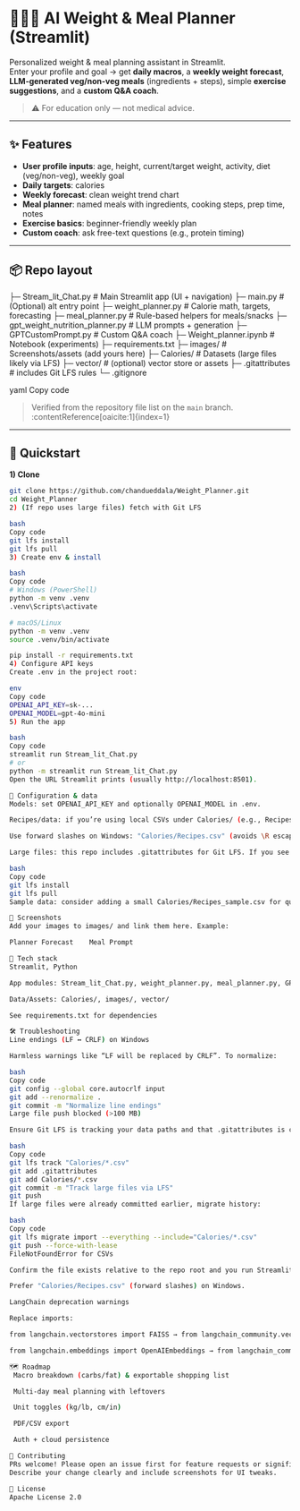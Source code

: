 # 🏋️‍♂️🥗 AI Weight & Meal Planner (Streamlit)

Personalized weight & meal planning assistant in Streamlit.  
Enter your profile and goal → get **daily macros**, a **weekly weight forecast**, **LLM-generated veg/non-veg meals** (ingredients + steps), simple **exercise suggestions**, and a **custom Q&A coach**.

> ⚠️ For education only — not medical advice.

---

## ✨ Features

- **User profile inputs**: age, height, current/target weight, activity, diet (veg/non-veg), weekly goal
- **Daily targets**: calories 
- **Weekly forecast**: clean weight trend chart
- **Meal planner**: named meals with ingredients, cooking steps, prep time, notes
- **Exercise basics**: beginner-friendly weekly plan
- **Custom coach**: ask free-text questions (e.g., protein timing)

---

## 📦 Repo layout

├─ Stream_lit_Chat.py # Main Streamlit app (UI + navigation)
├─ main.py # (Optional) alt entry point
├─ weight_planner.py # Calorie math, targets, forecasting
├─ meal_planner.py # Rule-based helpers for meals/snacks
├─ gpt_weight_nutrition_planner.py # LLM prompts + generation
├─ GPTCustomPrompt.py # Custom Q&A coach
├─ Weight_planner.ipynb # Notebook (experiments)
├─ requirements.txt
├─ images/ # Screenshots/assets (add yours here)
├─ Calories/ # Datasets (large files likely via LFS)
├─ vector/ # (optional) vector store or assets
├─ .gitattributes # includes Git LFS rules
└─ .gitignore

yaml
Copy code

> Verified from the repository file list on the `main` branch. :contentReference[oaicite:1]{index=1}

---

## 🚀 Quickstart

**1) Clone**
```bash
git clone https://github.com/chandueddala/Weight_Planner.git
cd Weight_Planner
2) (If repo uses large files) fetch with Git LFS

bash
Copy code
git lfs install
git lfs pull
3) Create env & install

bash
Copy code
# Windows (PowerShell)
python -m venv .venv
.venv\Scripts\activate

# macOS/Linux
python -m venv .venv
source .venv/bin/activate

pip install -r requirements.txt
4) Configure API keys
Create .env in the project root:

env
Copy code
OPENAI_API_KEY=sk-...
OPENAI_MODEL=gpt-4o-mini
5) Run the app

bash
Copy code
streamlit run Stream_lit_Chat.py
# or
python -m streamlit run Stream_lit_Chat.py
Open the URL Streamlit prints (usually http://localhost:8501).

🧰 Configuration & data
Models: set OPENAI_API_KEY and optionally OPENAI_MODEL in .env.

Recipes/data: if you’re using local CSVs under Calories/ (e.g., Recipes.csv), keep paths portable:

Use forward slashes on Windows: "Calories/Recipes.csv" (avoids \R escape warnings).

Large files: this repo includes .gitattributes for Git LFS. If you see pointer text files, run:

bash
Copy code
git lfs install
git lfs pull
Sample data: consider adding a small Calories/Recipes_sample.csv for quick tests (keeps the repo lightweight).

📸 Screenshots
Add your images to images/ and link them here. Example:

Planner	Forecast	Meal Prompt

🧱 Tech stack
Streamlit, Python

App modules: Stream_lit_Chat.py, weight_planner.py, meal_planner.py, GPTCustomPrompt.py, gpt_weight_nutrition_planner.py

Data/Assets: Calories/, images/, vector/

See requirements.txt for dependencies

🛠️ Troubleshooting
Line endings (LF ↔ CRLF) on Windows

Harmless warnings like “LF will be replaced by CRLF”. To normalize:

bash
Copy code
git config --global core.autocrlf input
git add --renormalize .
git commit -m "Normalize line endings"
Large file push blocked (>100 MB)

Ensure Git LFS is tracking your data paths and that .gitattributes is committed:

bash
Copy code
git lfs track "Calories/*.csv"
git add .gitattributes
git add Calories/*.csv
git commit -m "Track large files via LFS"
git push
If large files were already committed earlier, migrate history:

bash
Copy code
git lfs migrate import --everything --include="Calories/*.csv"
git push --force-with-lease
FileNotFoundError for CSVs

Confirm the file exists relative to the repo root and you run Streamlit from the project root.

Prefer "Calories/Recipes.csv" (forward slashes) on Windows.

LangChain deprecation warnings

Replace imports:

from langchain.vectorstores import FAISS → from langchain_community.vectorstores import FAISS

from langchain.embeddings import OpenAIEmbeddings → from langchain_community.embeddings import OpenAIEmbeddings

🗺️ Roadmap
 Macro breakdown (carbs/fat) & exportable shopping list

 Multi-day meal planning with leftovers

 Unit toggles (kg/lb, cm/in)

 PDF/CSV export

 Auth + cloud persistence

🤝 Contributing
PRs welcome! Please open an issue first for feature requests or significant changes.
Describe your change clearly and include screenshots for UI tweaks.

📜 License
Apache License 2.0

